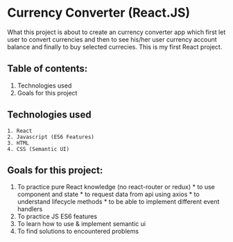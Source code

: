 # Currency Converter (React.JS)

What this project is about to create an currency converter app which first let user to convert currencies and then to see his/her user currency account balance and finally to buy selected currecies. This is my first React project.

## Table of contents:

  1. Technologies used
  2. Goals for this project


## Technologies used
  
    1. React
    2. Javascript (ES6 Features)
    3. HTML
    4. CSS (Semantic UI)
  

## Goals for this project:
  1. To practice pure React knowledge (no react-router or redux)
    * to use component and state
    * to request data from api using axios
    * to understand lifecycle methods
    * to be able to implement different event handlers
  2. To practice JS ES6 features
  3. To learn how to use & implement semantic ui
  4. To find solutions to encountered problems

